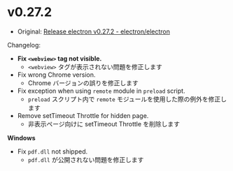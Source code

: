# v0.27.2

- Original: [Release electron v0.27.2 - electron/electron](https://github.com/electron/electron/releases/tag/v0.27.2)

Changelog:

- **Fix `<webview>` tag not visible.**
  - `<webview>` タグが表示されない問題を修正します
- Fix wrong Chrome version.
  - Chrome バージョンの誤りを修正します
- Fix exception when using `remote` module in `preload` script.
  - `preload` スクリプト内で `remote` モジュールを使用した際の例外を修正します
- Remove setTimeout Throttle for hidden page.
  - 非表示ページ向けに setTimeout Throttle を削除します

**Windows**

- Fix `pdf.dll` not shipped.
  - `pdf.dll` が公開されない問題を修正します
